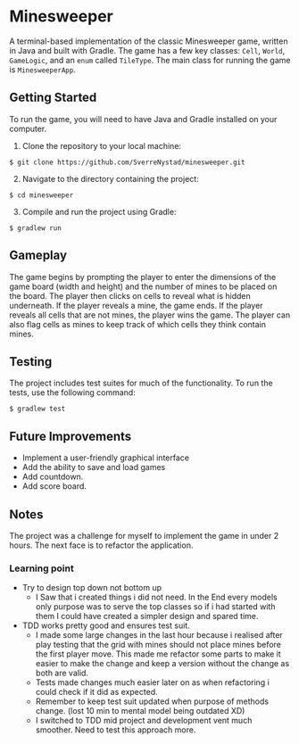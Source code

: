 # Minesweeper

A terminal-based implementation of the classic Minesweeper game, written in Java and built with Gradle. The game has a few key classes: `Cell`, `World`, `GameLogic`, and an `enum` called `TileType`. The main class for running the game is `MinesweeperApp`.

## Getting Started

To run the game, you will need to have Java and Gradle installed on your computer.

1. Clone the repository to your local machine:

```
$ git clone https://github.com/SverreNystad/minesweeper.git
```

2. Navigate to the directory containing the project:

```
$ cd minesweeper
```

3. Compile and run the project using Gradle:

```
$ gradlew run
```

## Gameplay

The game begins by prompting the player to enter the dimensions of the game board (width and height) and the number of mines to be placed on the board. The player then clicks on cells to reveal what is hidden underneath. If the player reveals a mine, the game ends. If the player reveals all cells that are not mines, the player wins the game. The player can also flag cells as mines to keep track of which cells they think contain mines.

## Testing

The project includes test suites for much of the functionality. To run the tests, use the following command:

```
$ gradlew test
```

## Future Improvements

- Implement a user-friendly graphical interface
- Add the ability to save and load games
- Add countdown.
- Add score board.

## Notes
The project was a challenge for myself to implement the game in under 2 hours. The next face is to refactor the application.

### Learning point
* Try to design top down not bottom up
  * I Saw that i created things i did not need. In the End every models only purpose was to serve the top classes so if i had started with them I could have created a simpler design and spared time.
* TDD works pretty good and ensures test suit.
  * I made some large changes in the last hour because i realised after play testing that the grid with mines should not place mines before the first player move. This made me refactor some parts to make it easier to make the change and keep a version without the change as both are valid.
  * Tests made changes much easier later on as when refactoring i could check if it did as expected.
  * Remember to keep test suit updated when purpose of methods change. (lost 10 min to mental model being outdated XD)
  * I switched to TDD mid project and development vent much smoother. Need to test this approach more.